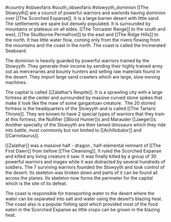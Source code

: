 #country #obseofaris #south_obseofaris #stowyyth_dominion
[[The Stowyyth]] are a council of powerful warriors and warlords having dominion over [[The Scorched Expanse]]. It is a large barren desert with little sand. The settlements are spare but densely populated. It is surrounded by mountains or plateaus on all sides. [[The Torcaster Range]] to the south and west, [[The Skullborne Permafrost]] to the east and [[The Ridge Hills]] to the north. It has little water flow, coming only from the rivers flowing from the mountains and the coast in the north. The coast is called the Incinerated Seaboard.

The dominion is heavily guarded by powerful warriors trained by the Stowyyth. They generate their income by sending their highly trained army out as mercenaries and bounty hunters and selling raw materials found in the desert. They import large sand crawlers which are large, slow moving machines.

The capital is called [[Zalathar’s Respite]]. It is a sprawling city with a large fortress at the center and surrounded by massive curved stone spikes that make it look like the maw of some gargantuan creature.  The 20 storied fortress is the headquarters of the Stowyyth and is called [[The Tartaric Throne]]. They are known to have 2 special types of warriors that they train at this fortress, the Nullifier [[Blood Hunter]]s and Marauder [[Jaeger]]s. Another specialty of the Stowyyth are their tamed dinosaurs which they ride into battle, most commonly but not limited to [[Achillobator]] and [[Carnotaurus]]. 

[[Zalathar]] was a massive half - dragon , half-elemental remnant of [[The First Dawn]] from before [[The Cleansing]]. It ruled the Scorched Expanse and killed any living creature it saw. It was finally killed by a group of 30 powerful warriors and mages while it was distracted by several hundreds of soldiers. The 7 surviving warriors founded the Stowyyth and took control of the desert. Its skeleton was broken down and parts of it can be found all across the planes. Its skeleton now forms the perimeter for the capital which is the site of its defeat.

The coast is responsible for transporting water to the desert where the water can be separated into salt and water using the desert’s blazing heat. The coast also is a popular fishing spot which provided most of the food eaten in the Scorched Expanse as little crops can be grown in the blazing heat.